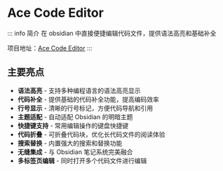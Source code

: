 # Ace Code Editor

::: info 简介
在 obsidian 中直接便捷编辑代码文件，提供语法高亮和基础补全

项目地址：[Ace Code Editor](https://github.com/RavenHogWarts/obsidian-ace-code-editor)
:::

## 主要亮点

- **语法高亮** - 支持多种编程语言的语法高亮显示
- **代码补全** - 提供基础的代码补全功能，提高编码效率
- **行号显示** - 清晰的行号标记，方便代码导航和引用
- **主题适配** - 自动适配 Obsidian 的明暗主题
- **快捷键支持** - 常用编辑操作的键盘快捷键
- **代码折叠** - 可折叠代码块，优化长代码文件的阅读体验
- **搜索替换** - 内置强大的搜索和替换功能
- **无缝集成** - 与 Obsidian 笔记系统完美融合
- **多标签页编辑** - 同时打开多个代码文件进行编辑